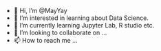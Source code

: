- 👋 Hi, I’m @MayYay
- 👀 I’m interested in learning about Data Science.
- 🌱 I’m currently learning Jupyter Lab, R studio etc.
- 💞️ I’m looking to collaborate on ...
- 📫 How to reach me ...

<!---
MayYay/MayYay is a ✨ special ✨ repository because its `README.md` (this file) appears on your GitHub profile.
You can click the Preview link to take a look at your changes.
--->
